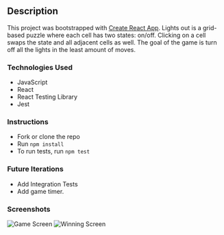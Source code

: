## Description
This project was bootstrapped with [Create React App](https://github.com/facebook/create-react-app). Lights out is a grid-based puzzle where each cell has two states: on/off. Clicking on a cell swaps the state and all adjacent cells as well. The goal of the game is turn off all the lights in the least amount of moves. 

### Technologies Used
- JavaScript
- React
- React Testing Library
- Jest

### Instructions
- Fork or clone the repo
- Run `npm install`
- To run tests, run `npm test`

### Future Iterations
- Add Integration Tests
- Add game timer.

### Screenshots
![Game Screen](https://user-images.githubusercontent.com/15935329/89472769-67f0cd00-d73e-11ea-941e-d56cb070fa2c.png)
![Winning Screen](https://user-images.githubusercontent.com/15935329/89472772-69ba9080-d73e-11ea-92ab-87b9d449a5f0.png)